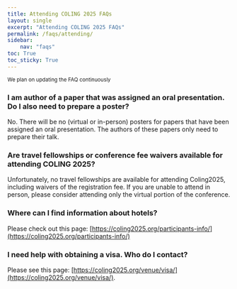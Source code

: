 ```yaml
---
title: Attending COLING 2025 FAQs
layout: single
excerpt: "Attending COLING 2025 FAQs"
permalink: /faqs/attending/
sidebar: 
    nav: "faqs"
toc: True
toc_sticky: True
---
```


<small>We plan on updating the FAQ continuously</small>

### I am author of a paper that was assigned an oral presentation. Do I also need to prepare a poster?

No. There will be no (virtual or in-person) posters for papers that have been assigned an oral presentation. The authors of these papers only need to prepare their talk.

### Are travel fellowships or conference fee waivers available for attending COLING 2025?

Unfortunately, no travel fellowships are available for attending Coling2025, including waivers of the registration fee.  If you are unable to attend in person, please consider attending only the virtual portion of the conference.

### Where can I find information about hotels?

Please check out this page: [https://coling2025.org/participants-info/](https://coling2025.org/participants-info/)

### I need help with obtaining a visa. Who do I contact?

Please see this page: [https://coling2025.org/venue/visa/](https://coling2025.org/venue/visa/).

